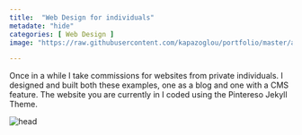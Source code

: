 ```yaml
---
title:  "Web Design for individuals"
metadate: "hide"
categories: [ Web Design ]
image: "https://raw.githubusercontent.com/kapazoglou/portfolio/master/assets/images/item/matt.png"

---
```


Once in a while I take commissions for websites from private individuals. I designed and built both these examples, one as a blog and one with a CMS feature. The website you are currently in I coded using the Pintereso Jekyll Theme.

![head](https://raw.githubusercontent.com/kapazoglou/portfolio/master/assets/images/item/karen.png)

